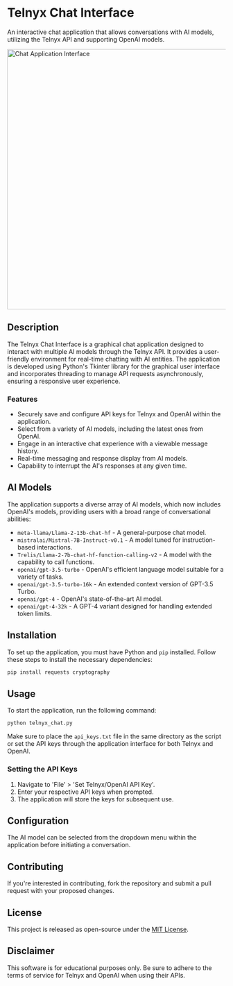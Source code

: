 # Telnyx Chat Interface

An interactive chat application that allows conversations with AI models, utilizing the Telnyx API and supporting OpenAI models.

<img width="800" img height="600" alt="Chat Application Interface" src="https://github.com/Bortus-AI/Telnyx-Chatbot/assets/100248124/b566715a-71d5-47b2-8737-c2ea75c6fc55">

## Description

The Telnyx Chat Interface is a graphical chat application designed to interact with multiple AI models through the Telnyx API. It provides a user-friendly environment for real-time chatting with AI entities. The application is developed using Python's Tkinter library for the graphical user interface and incorporates threading to manage API requests asynchronously, ensuring a responsive user experience.

### Features

- Securely save and configure API keys for Telnyx and OpenAI within the application.
- Select from a variety of AI models, including the latest ones from OpenAI.
- Engage in an interactive chat experience with a viewable message history.
- Real-time messaging and response display from AI models.
- Capability to interrupt the AI's responses at any given time.

## AI Models

The application supports a diverse array of AI models, which now includes OpenAI's models, providing users with a broad range of conversational abilities:

- `meta-llama/Llama-2-13b-chat-hf` - A general-purpose chat model.
- `mistralai/Mistral-7B-Instruct-v0.1` - A model tuned for instruction-based interactions.
- `Trelis/Llama-2-7b-chat-hf-function-calling-v2` - A model with the capability to call functions.
- `openai/gpt-3.5-turbo` - OpenAI's efficient language model suitable for a variety of tasks.
- `openai/gpt-3.5-turbo-16k` - An extended context version of GPT-3.5 Turbo.
- `openai/gpt-4` - OpenAI's state-of-the-art AI model.
- `openai/gpt-4-32k` - A GPT-4 variant designed for handling extended token limits.

## Installation

To set up the application, you must have Python and `pip` installed. Follow these steps to install the necessary dependencies:

```bash
pip install requests cryptography
```

## Usage

To start the application, run the following command:

```bash
python telnyx_chat.py
```

Make sure to place the `api_keys.txt` file in the same directory as the script or set the API keys through the application interface for both Telnyx and OpenAI.

### Setting the API Keys

1. Navigate to 'File' > 'Set Telnyx/OpenAI API Key'.
2. Enter your respective API keys when prompted.
3. The application will store the keys for subsequent use.

## Configuration

The AI model can be selected from the dropdown menu within the application before initiating a conversation.

## Contributing

If you're interested in contributing, fork the repository and submit a pull request with your proposed changes.

## License

This project is released as open-source under the [MIT License](LICENSE).

## Disclaimer

This software is for educational purposes only. Be sure to adhere to the terms of service for Telnyx and OpenAI when using their APIs.
